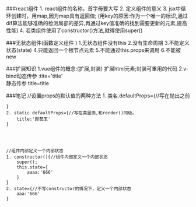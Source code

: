 ###react组件
    1. react组件的名称，首字母要大写
    2. 定义组件的意义
    3. jsx中循环创建时，用map,因为map具有返回值;
    (用key的原因:作为一个唯一的标识,通过dif算法能够准确的检测局部的差异,再通过key值准确的找到需要更新的元素,提高性能)
    4. 若类组件使用了constructor()方法,就得使用super()


###无状态组件(函数定义组件 )
    1.无状态组件没有this
    2.没有生命周期
    3.不能定义状态(state)
    4.只能返回一个根节点元素
    5.不能通过this.props来调用
    6.不能被new



###扩展知识
    1.vue组件的概念:(扩展,封装)
    扩展html元素;封装可重用的代码
    2.v-bind动态传参   :tite='title'    
            静态传参    title=title



###笔记
    //设置props的默认值的两种方法
    1. 类名.defaultProps={//写在抛出之前

    }
    2. static defaultProps={//写在类里面,和render()同级。
        title:'颜茹玉'
    }




    //组件内部定义一个内部状态
    1. constructor(){//组件内部定义一个内部状态
        super();
        this.state={
            aaaa:'666'
        }
    } 
    2. state={//不写constructor的情况下，定义一个内部状态
        aaa:'666'
    } 